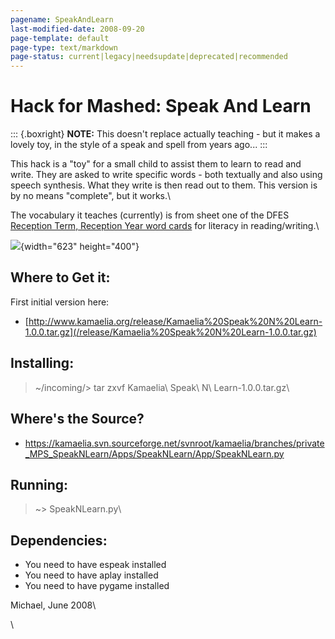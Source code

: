 ```yaml
---
pagename: SpeakAndLearn
last-modified-date: 2008-09-20
page-template: default
page-type: text/markdown
page-status: current|legacy|needsupdate|deprecated|recommended
---
```

Hack for Mashed: Speak And Learn
================================

::: {.boxright}
**NOTE:** This doesn\'t replace actually teaching - but it makes a
lovely toy, in the style of a speak and spell from years ago\...
:::

This hack is a \"toy\" for a small child to assist them to learn to read
and write. They are asked to write specific words - both textually and
also using speech synthesis. What they write is then read out to them.
This version is by no means \"complete\", but it works.\

The vocabulary it teaches (currently) is from sheet one of the DFES
[Reception Term, Reception Year word
cards](http://www.standards.dfes.gov.uk/primary/publications/literacy/nls_framework/485701/)
for literacy in reading/writing.\

![](/images/SpeakNLearn-1.png){width="623" height="400"}

Where to Get it: 
----------------

First initial version here:

-   [http://www.kamaelia.org/release/Kamaelia%20Speak%20N%20Learn-1.0.0.tar.gz](/release/Kamaelia%20Speak%20N%20Learn-1.0.0.tar.gz)

Installing:
-----------

> \~/incoming/\> tar zxvf Kamaelia\\ Speak\\ N\\ Learn-1.0.0.tar.gz\

Where\'s the Source? 
--------------------

-   <https://kamaelia.svn.sourceforge.net/svnroot/kamaelia/branches/private_MPS_SpeakNLearn/Apps/SpeakNLearn/App/SpeakNLearn.py>

Running:
--------

> \~\> SpeakNLearn.py\

Dependencies:
-------------

-   You need to have espeak installed
-   You need to have aplay installed
-   You need to have pygame installed

Michael, June 2008\

\
